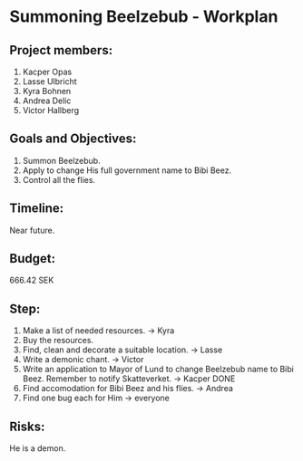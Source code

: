 # Summoning Beelzebub - Workplan

## Project members:
1. Kacper Opas
2. Lasse Ulbricht
3. Kyra Bohnen
4. Andrea Delic
5. Victor Hallberg

## Goals and Objectives:
1. Summon Beelzebub.
2. Apply to change His full government name to Bibi Beez.
2. Control all the flies.

## Timeline:
Near future.

## Budget:
666.42 SEK

## Step:
1. Make a list of needed resources. -> Kyra 
2. Buy the resources.
3. Find, clean and decorate a suitable location. -> Lasse
4. Write a demonic chant. -> Victor
5. Write an application to Mayor of Lund to change Beelzebub name to Bibi Beez. Remember to notify Skatteverket. -> Kacper DONE
6. Find accomodation for Bibi Beez and his flies. -> Andrea
7. Find one bug each for Him -> everyone

## Risks:
He is a demon.